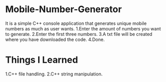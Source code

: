 # Mobile-Number-Generator
It is a simple C++ console application that generates unique mobile numbers as much as user wants.
1.Enter the amount of numbers you want to generate.
2.Enter the first three numbers.
3.A txt file will be created where you have downloaded the code.
4.Done.

# Things I Learned
1.C++ file handling.
2.C++ string manipulation.
